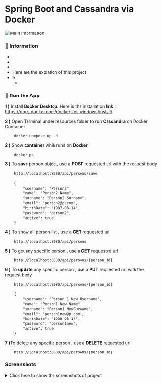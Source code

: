 # Spring Boot and Cassandra via Docker

<img src="" alt="Main Information" width="800" height="300">

### 📖 Information

<ul style="list-style-type:disc">
  <li></li>
  <li></li>
  <li></li>
  <li>Here are the explation of this project</li>
  <li>e
      <ul>
        <li></li>
      </ul>
  </li>
</ul>

### 🔨 Run the App

<b>1 )</b> Install <b>Docker Desktop</b>. Here is the installation <b>link</b> : https://docs.docker.com/docker-for-windows/install/

<b>2 )</b> Open Terminal under resources folder to run <b>Cassandra</b> on Docker Container
```
    docker-compose up -d
```

<b>2 )</b> Show <b>container</b> whih runs on <b>Docker</b>
```
    docker ps
```

<b>3 )</b> To <b>save</b> person object, use a <b>POST</b> requested url with the request body
```
    http://localhost:8080/api/persons/save

    {
        "username": "Person2",
        "name": "Person2 Name",
        "surname": "Person2 Surname",
        "email": "person2@p.com",
        "birthDate": "1987-03-14",
        "password": "person2",
        "active": true
    }

```

<b>4 )</b> To show all person list , use a <b>GET</b> requested url
```
    http://localhost:8080/api/persons
```

<b>5 )</b> To get any specific person , use a <b>GET</b> requested url
```
    http://localhost:8080/api/persons/{person_id}
```

<b>6 )</b> To <b>update</b> any specific person , use a <b>PUT</b> requested url with the request body
```
    http://localhost:8080/api/persons/{person_id}

    {
        "username": "Person 1 New Username",
        "name": "Person1 New Name",
        "surname": "Person1 NewSurname",
        "email": "person1new@p.com",
        "birthDate": "1988-03-14",
        "password": "person1new",
        "active": true
    }
```

<b>7 )</b>To delete any specific person , use a <b>DELETE</b> requested url
```
    http://localhost:8080/api/persons/{person_id}
```

### Screenshots

<details>
<summary>Click here to show the screenshots of project</summary>
    <p> Figure 1 </p>
    <img src ="screenshots\cassandra1.PNG">
    <p> Figure 2 </p>
    <img src ="screenshots\cassandra2.PNG">
    <p> Figure 3 </p>
    <img src ="screenshots\cassandra3.PNG">
    <p> Figure 4 </p>
    <img src ="screenshots\cassandra4.PNG">
    <p> Figure 5 </p>
    <img src ="screenshots\cassandra5.PNG">
    <p> Figure 6 </p>
    <img src ="screenshots\cassandra6.PNG">
    <p> Figure 7 </p>
    <img src ="screenshots\cassandra7.PNG">
    <p> Figure 8 </p>
    <img src ="screenshots\cassandra8.PNG">
    <p> Figure 9 </p>
    <img src ="screenshots\cassandra9.PNG">
</details>